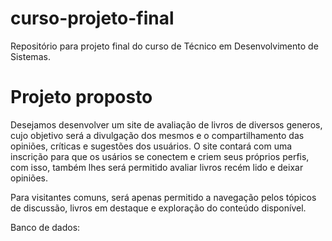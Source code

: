 # curso-projeto-final
Repositório para projeto final do curso de Técnico em Desenvolvimento de Sistemas.

# Projeto proposto
Desejamos desenvolver um site de avaliação de livros de diversos generos, cujo objetivo será a divulgação dos mesmos e o compartilhamento das opiniões, críticas e sugestões dos usuários. O site contará com uma inscrição para que os usários se conectem e criem seus próprios perfis, com isso, também lhes será permitido avaliar livros recém lido e deixar opiniões. 

Para visitantes comuns, será apenas permitido a navegação pelos tópicos de discussão, livros em destaque e exploração do conteúdo disponível.

Banco de dados:
```


```
